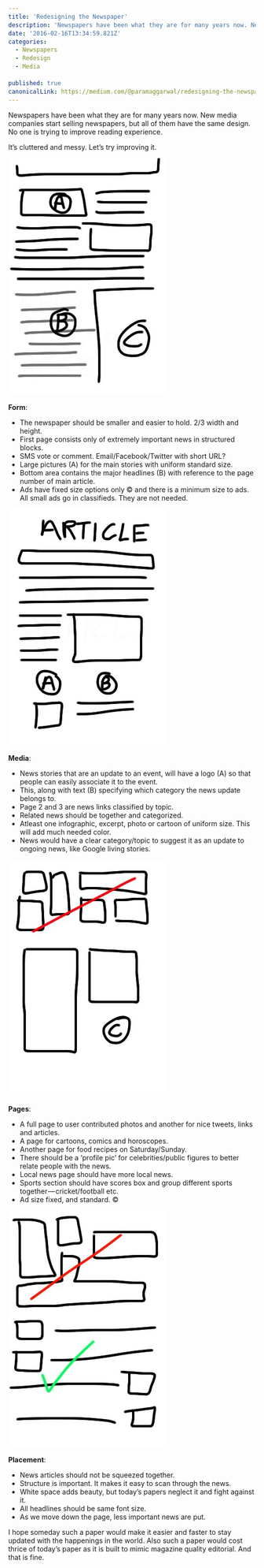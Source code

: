 ```yaml
---
title: 'Redesigning the Newspaper'
description: 'Newspapers have been what they are for many years now. New media companies start selling newspapers, but all of them have the same design. No one is trying to improve reading experience. I hope…'
date: '2016-02-16T13:34:59.821Z'
categories:
  - Newspapers
  - Redesign
  - Media

published: true
canonicalLink: https://medium.com/@paramaggarwal/redesigning-the-newspaper-377eda2c87d8
---
```


Newspapers have been what they are for many years now. New media companies start selling newspapers, but all of them have the same design. No one is trying to improve reading experience.

It’s cluttered and messy. Let’s try improving it.

![](./asset-1.jpg)

**Form**:

- The newspaper should be smaller and easier to hold. 2/3 width and height.
- First page consists only of extremely important news in structured blocks.
- SMS vote or comment. Email/Facebook/Twitter with short URL?
- Large pictures (A) for the main stories with uniform standard size.
- Bottom area contains the major headlines (B) with reference to the page number of main article.
- Ads have fixed size options only © and there is a minimum size to ads. All small ads go in classifieds. They are not needed.

![](./asset-2.jpg)

**Media**:

- News stories that are an update to an event, will have a logo (A) so that people can easily associate it to the event.
- This, along with text (B) specifying which category the news update belongs to.
- Page 2 and 3 are news links classified by topic.
- Related news should be together and categorized.
- Atleast one infographic, excerpt, photo or cartoon of uniform size. This will add much needed color.
- News would have a clear category/topic to suggest it as an update to ongoing news, like Google living stories.

![](./asset-3.jpg)

**Pages**:

- A full page to user contributed photos and another for nice tweets, links and articles.
- A page for cartoons, comics and horoscopes.
- Another page for food recipes on Saturday/Sunday.
- There should be a ‘profile pic’ for celebrities/public figures to better relate people with the news.
- Local news page should have more local news.
- Sports section should have scores box and group different sports together — cricket/football etc.
- Ad size fixed, and standard. ©

![](./asset-4.jpg)

**Placement**:

- News articles should not be squeezed together.
- Structure is important. It makes it easy to scan through the news.
- White space adds beauty, but today’s papers neglect it and fight against it.
- All headlines should be same font size.
- As we move down the page, less important news are put.

I hope someday such a paper would make it easier and faster to stay updated with the happenings in the world. Also such a paper would cost thrice of today’s paper as it is built to mimic magazine quality editorial. And that is fine.
